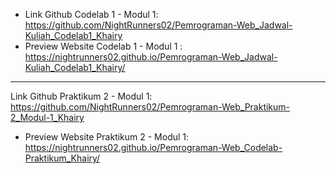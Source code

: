 - Link Github Codelab 1 - Modul 1: https://github.com/NightRunners02/Pemrograman-Web_Jadwal-Kuliah_Codelab1_Khairy
- Preview Website Codelab 1 - Modul 1 : https://nightrunners02.github.io/Pemrograman-Web_Jadwal-Kuliah_Codelab1_Khairy/
---
Link Github Praktikum 2  - Modul 1: https://github.com/NightRunners02/Pemrograman-Web_Praktikum-2_Modul-1_Khairy
- Preview Website Praktikum 2 - Modul 1: https://nightrunners02.github.io/Pemrograman-Web_Codelab-Praktikum_Khairy/
